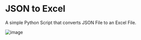 # JSON to Excel

A simple Python Script that converts JSON File to an Excel File.

![image](https://i.imgur.com/nvpiS8O.png)
